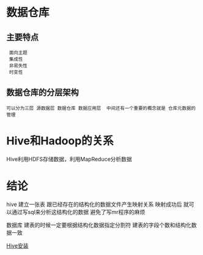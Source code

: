 # 数据仓库

 ## 主要特点
     面向主题
     集成性
     非易失性
     时变性
     
 
## 数据仓库的分层架构
    可以分为三层 源数据层 数据仓库 数据应用层  中间还有一个重要的概念就是 仓库元数据的管理

# Hive和Hadoop的关系
Hive利用HDFS存储数据，利用MapReduce分析数据


# 结论
hive 建立一张表 跟已经存在的结构化的数据文件产生映射关系  映射成功后 就可以通过写sql来分析这结构化的数据 避免了写mr程序的麻烦

数据库   建表的时候一定要根据结构化数据指定分割符 建表的字段个数和结构化数据一致


[Hive安装](https://www.cnblogs.com/dxxblog/p/8193967.html)
